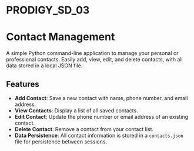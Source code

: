 # PRODIGY_SD_03
# Contact Management
A simple Python command-line application to manage your personal or professional contacts. Easily add, view, edit, and delete contacts, with all data stored in a local JSON file.

## Features
- **Add Contact**: Save a new contact with name, phone number, and email address.
- **View Contacts**: Display a list of all saved contacts.
- **Edit Contact**: Update the phone number or email address of an existing contact.
- **Delete Contact**: Remove a contact from your contact list.
- **Data Persistence**: All contact information is stored in a `contacts.json` file for persistence between sessions.
